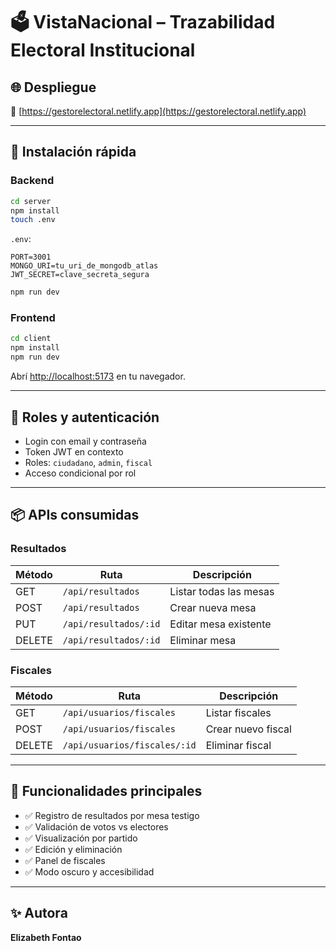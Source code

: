 
# 🗳️ VistaNacional – Trazabilidad Electoral Institucional

## 🌐 Despliegue

🔗 [https://gestorelectoral.netlify.app](https://gestorelectoral.netlify.app)

---

## 🚀 Instalación rápida

### Backend

```bash
cd server
npm install
touch .env
```

`.env`:

```env
PORT=3001
MONGO_URI=tu_uri_de_mongodb_atlas
JWT_SECRET=clave_secreta_segura
```

```bash
npm run dev
```

### Frontend

```bash
cd client
npm install
npm run dev
```

Abrí [http://localhost:5173](http://localhost:5173) en tu navegador.

---

## 🔐 Roles y autenticación

- Login con email y contraseña  
- Token JWT en contexto  
- Roles: `ciudadano`, `admin`, `fiscal`  
- Acceso condicional por rol

---

## 📦 APIs consumidas

### Resultados

| Método | Ruta                   | Descripción             |
|--------|------------------------|-------------------------|
| GET    | `/api/resultados`      | Listar todas las mesas  |
| POST   | `/api/resultados`      | Crear nueva mesa        |
| PUT    | `/api/resultados/:id`  | Editar mesa existente   |
| DELETE | `/api/resultados/:id`  | Eliminar mesa           |

### Fiscales

| Método | Ruta                          | Descripción         |
|--------|-------------------------------|---------------------|
| GET    | `/api/usuarios/fiscales`      | Listar fiscales     |
| POST   | `/api/usuarios/fiscales`      | Crear nuevo fiscal  |
| DELETE | `/api/usuarios/fiscales/:id`  | Eliminar fiscal     |

---

## 🧪 Funcionalidades principales

- ✅ Registro de resultados por mesa testigo  
- ✅ Validación de votos vs electores  
- ✅ Visualización por partido  
- ✅ Edición y eliminación  
- ✅ Panel de fiscales  
- ✅ Modo oscuro y accesibilidad

---

## ✨ Autora

**Elizabeth Fontao**



